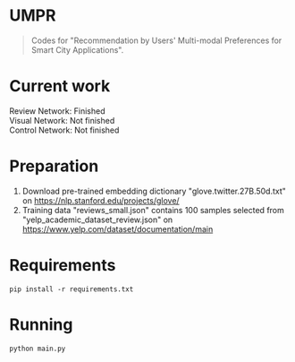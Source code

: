 UMPR
===

> Codes for "Recommendation by Users' Multi-modal Preferences for Smart City Applications".  

# Current work

Review Network: Finished  
Visual Network: Not finished  
Control Network: Not finished  

# Preparation

1. Download pre-trained embedding dictionary "glove.twitter.27B.50d.txt" on https://nlp.stanford.edu/projects/glove/  
2. Training data "reviews_small.json" contains 100 samples selected from "yelp_academic_dataset_review.json" on https://www.yelp.com/dataset/documentation/main  

# Requirements
```shell script
pip install -r requirements.txt
```

# Running

```shell script
python main.py
```